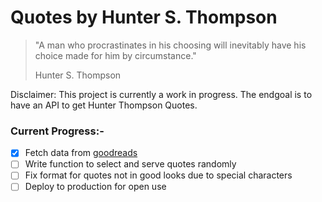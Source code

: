 # Quotes by Hunter S. Thompson

> "A man who procrastinates in his choosing will inevitably have his choice made for him by circumstance."
>
> Hunter S. Thompson

Disclaimer: This project is currently a work in progress. The endgoal is to have an API to get Hunter Thompson Quotes.

### Current Progress:-
 - [X] Fetch data from [goodreads](https://www.goodreads.com/author/quotes/5237.Hunter_S_Thompson)
 - [ ] Write function to select and serve quotes randomly
 - [ ] Fix format for quotes not in good looks due to special characters
 - [ ] Deploy to production for open use
